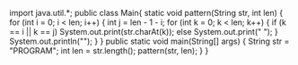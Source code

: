 import java.util.*;
public class Main{ 
    static void pattern(String str, int len) 
	{ 
	for (int i = 0; i < len; i++) { 
			int j = len - 1 - i; 
			for (int k = 0; k < len; k++) { 
				if (k == i || k == j) 
					System.out.print(str.charAt(k)); 
				else
					System.out.print(" "); 
			} 
			System.out.println(""); 
		} 
	} 
public static void main(String[] args) 
	{ 
		String str = "PROGRAM"; 
		int len = str.length(); 
		pattern(str, len); 
	} 
} 


